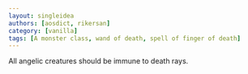 ```yaml
---
layout: singleidea
authors: [aosdict, rikersan]
category: [vanilla]
tags: [A monster class, wand of death, spell of finger of death]
---
```

All angelic creatures should be immune to death rays.
